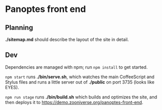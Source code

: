 # Panoptes front end

## Planning

**./sitemap.md** should describe the layout of the site in detail.

## Dev

Dependencies are managed with npm; run `npm install` to get started.

`npm start` runs **./bin/serve.sh**, which watches the main CoffeeScript and Stylus files and runs a little server out of **./public** on port 3735 (looks like EYES).

`npm run stage` runs **./bin/build.sh** which builds and optimizes the site, and then deploys it to <https://demo.zooniverse.org/panoptes-front-end>.

